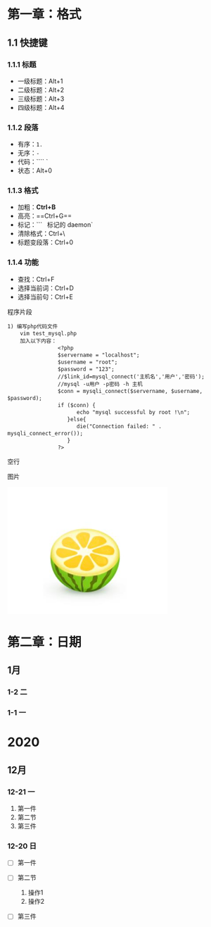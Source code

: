# 第一章：格式

## 1.1 快捷键

### 1.1.1 标题

- 一级标题：Alt+1
- 二级标题：Alt+2
- 三级标题：Alt+3
- 四级标题：Alt+4

### 1.1.2 段落

- 有序：`1.`
- 无序：`- `
- 代码：```` `
- 状态：Alt+0

### 1.1.3 格式

- 加粗：**Ctrl+B**
- 高亮：==Ctrl+G==
- 标记：``` ` `标记的 daemon`
- 清除格式：Ctrl+\
- 标题变段落：Ctrl+0

### 1.1.4 功能

- 查找：Ctrl+F
- 选择当前词：Ctrl+D
- 选择当前句：Ctrl+E





程序片段

```shell
1) 编写php代码文件
	vim test_mysql.php
    加入以下内容：
                <?php
                $servername = "localhost";
                $username = "root";
                $password = "123";
                //$link_id=mysql_connect('主机名','用户','密码');
                //mysql -u用户 -p密码 -h 主机
                $conn = mysqli_connect($servername, $username, $password);
                if ($conn) {
                      echo "mysql successful by root !\n";
                   }else{
                      die("Connection failed: " . mysqli_connect_error());
                   }
                ?>
```









空行

图片

<img src="./西瓜.jpg" alt="西瓜"  />

# 第二章：日期

## 1月

### 1-2 二

### 1-1 一

# 2020

## 12月

### 12-21 一

1. 第一件
2. 第二节
3. 第三件

### 12-20 日

- [ ] 第一件
- [ ] 第二节
  1. 操作1
  2. 操作2
- [ ] 第三件

